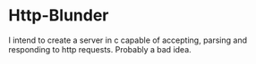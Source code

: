 # Http-Blunder
I intend to create a server in c capable of accepting, parsing and responding to http requests. Probably a bad idea.
